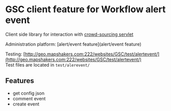# GSC client feature for Workflow alert event
Client side library for interaction with [crowd-sourcing servlet](https://github.com/GeoSmartCity-CIP/crowd-sourcing)

Administration platform: [alert/event feature](alert/event feature)

Testing: [http://geo.mapshakers.com:222/websites/GSC/test/alertevent/](http://geo.mapshakers.com:222/websites/GSC/test/alertevent/)</br>
Test files are located in ```test/alerevent/```

## Features
* get config json
* comment event
* create event
